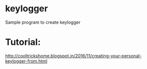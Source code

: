 # keylogger
Sample program to create keylogger

# Tutorial:
http://cooltrickshome.blogspot.in/2016/11/creating-your-personal-keylogger-from.html
